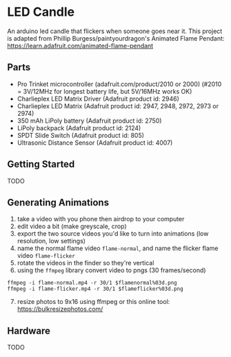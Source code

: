 # LED Candle
An arduino led candle that flickers when someone goes near it. This project is adapted from Phillip Burgess/paintyourdragon's Animated Flame Pendant:
https://learn.adafruit.com/animated-flame-pendant

## Parts
- Pro Trinket microcontroller (adafruit.com/product/2010 or 2000) (#2010 = 3V/12MHz for longest battery life, but 5V/16MHz works OK)
- Charlieplex LED Matrix Driver (Adafruit product id: 2946)
- Charlieplex LED Matrix (Adafruit product id: 2947, 2948, 2972, 2973 or 2974)
- 350 mAh LiPoly battery (Adafruit product id: 2750)
- LiPoly backpack (Adafruit product id: 2124)
- SPDT Slide Switch (Adafruit product id: 805)
- Ultrasonic Distance Sensor (Adafruit product id: 4007)


## Getting Started
TODO


## Generating Animations
1) take a video with you phone then airdrop to your computer
2) edit video a bit (make greyscale, crop)
4) export the two source videos you'd like to turn into animations (low resolution, low settings)
5) name the normal flame video `flame-normal`, and name the flicker flame video `flame-flicker`
6) rotate the videos in the finder so they're vertical
7) using the `ffmpeg` library convert video to pngs (30 frames/second)
```
ffmpeg -i flame-normal.mp4 -r 30/1 $flamenormal%03d.png
ffmpeg -i flame-flicker.mp4 -r 30/1 $flameflicker%03d.png
```
7) resize photos to 9x16 using ffmpeg or this online tool: https://bulkresizephotos.com/


## Hardware
TODO
